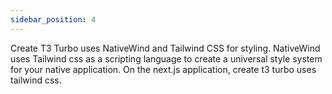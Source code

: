 ```yaml
---
sidebar_position: 4
---
```


Create T3 Turbo uses NativeWind and Tailwind CSS for styling. NativeWind uses Tailwind css as a scripting language to create a universal style system for your native application. On the next.js application, create t3 turbo uses tailwind css.
